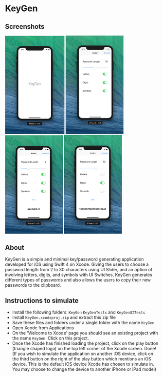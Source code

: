 # KeyGen

## Screenshots
<img src="https://github.com/adbht/KeyGen/blob/master/Screenshots/Launch%20Screen.jpg" width="195">                         <img src="https://github.com/adbht/KeyGen/blob/master/Screenshots/Default%20Screen%20at%20Launch.png" width="190">                       <img src="https://github.com/adbht/KeyGen/blob/master/Screenshots/Generating%20Password%20(Example%202).png" width="190">         <img src="https://github.com/adbht/KeyGen/blob/master/Screenshots/Generating%20Password%20(Example%203).png" width="190">                            

## About
KeyGen is a simple and minimal key/password generating application developed for iOS using Swift 4 on Xcode. Giving the users to choose a password length from 2 to 30 characters using UI Slider, and an option of involving letters, digits, and symbols with UI Switches, KeyGen generates different types of passwords and also allows the users to copy their new passwords to the clipboard.

## Instructions to simulate
   - Install the following folders: ```KeyGen``` ```KeyGenTests``` and ```KeyGenUITests```
   - Install ```KeyGen.xcodeproj.zip``` and extract this zip file
   - Save these files and folders under a single folder with the name ```KeyGen```
   - Open Xcode from Applications
   - On the 'Welcome to Xcode' page you should see an existing project with the name ```KeyGen```. Click on this project.
   - Once the Xcode has finished loading the project, click on the play button (triangle shaped logo) on the top left corner of the Xcode screen. Done! (If you wish to simulate the application on another iOS device, click on the third button on the right of the play button which mentions an iOS device. This is the default iOS device Xcode has chosen to simulate in. You may choose to change the device to another iPhone or iPad model)
